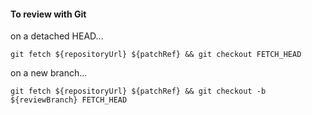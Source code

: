 #### To review with Git

on a detached HEAD...

    git fetch ${repositoryUrl} ${patchRef} && git checkout FETCH_HEAD

on a new branch...

    git fetch ${repositoryUrl} ${patchRef} && git checkout -b ${reviewBranch} FETCH_HEAD

